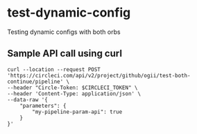 # test-dynamic-config
Testing dynamic configs with both orbs

## Sample API call using curl

```
curl --location --request POST 'https://circleci.com/api/v2/project/github/ogii/test-both-continue/pipeline' \
--header "Circle-Token: $CIRCLECI_TOKEN" \
--header 'Content-Type: application/json' \
--data-raw '{
    "parameters": { 
        "my-pipeline-param-api": true
    }
}'
```
